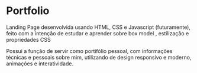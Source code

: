 # Portfolio
Landing Page desenvolvida usando HTML, CSS e Javascript (futuramente), feito com a intenção de estudar e aprender sobre box model , estilização e propriedades CSS

Possui a função de servir como portifólio pessoal, com informações técnicas e pessoais sobre mim, utilizando de design responsivo e moderno, animações e interatividade.
